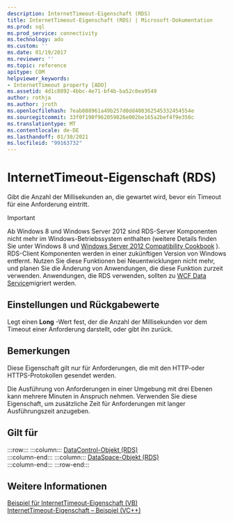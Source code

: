 ```yaml
---
description: InternetTimeout-Eigenschaft (RDS)
title: InternetTimeout-Eigenschaft (RDS) | Microsoft-Dokumentation
ms.prod: sql
ms.prod_service: connectivity
ms.technology: ado
ms.custom: ''
ms.date: 01/19/2017
ms.reviewer: ''
ms.topic: reference
apitype: COM
helpviewer_keywords:
- InternetTimeout property [ADO]
ms.assetid: 4d1c8892-4bbc-4e71-bf4b-ba52c0ea9549
author: rothja
ms.author: jroth
ms.openlocfilehash: 7eab888961a49b257d0dd408362545332454554e
ms.sourcegitcommit: 33f0f190f962059826e002be165a2bef4f9e350c
ms.translationtype: MT
ms.contentlocale: de-DE
ms.lasthandoff: 01/30/2021
ms.locfileid: "99163732"
---
```

# <a name="internettimeout-property-rds"></a>InternetTimeout-Eigenschaft (RDS)
Gibt die Anzahl der Millisekunden an, die gewartet wird, bevor ein Timeout für eine Anforderung eintritt.  
  
> [!IMPORTANT]
>  Ab Windows 8 und Windows Server 2012 sind RDS-Server Komponenten nicht mehr im Windows-Betriebssystem enthalten (weitere Details finden Sie unter Windows 8 und [Windows Server 2012 Compatibility Cookbook](https://www.microsoft.com/download/details.aspx?id=27416) ). RDS-Client Komponenten werden in einer zukünftigen Version von Windows entfernt. Nutzen Sie diese Funktionen bei Neuentwicklungen nicht mehr, und planen Sie die Änderung von Anwendungen, die diese Funktion zurzeit verwenden. Anwendungen, die RDS verwenden, sollten zu [WCF Data Service](/dotnet/framework/wcf/)migriert werden.  
  
## <a name="settings-and-return-values"></a>Einstellungen und Rückgabewerte  
 Legt einen **Long** -Wert fest, der die Anzahl der Millisekunden vor dem Timeout einer Anforderung darstellt, oder gibt ihn zurück.  
  
## <a name="remarks"></a>Bemerkungen  
 Diese Eigenschaft gilt nur für Anforderungen, die mit den HTTP-oder HTTPS-Protokollen gesendet werden.  
  
 Die Ausführung von Anforderungen in einer Umgebung mit drei Ebenen kann mehrere Minuten in Anspruch nehmen. Verwenden Sie diese Eigenschaft, um zusätzliche Zeit für Anforderungen mit langer Ausführungszeit anzugeben.  
  
## <a name="applies-to"></a>Gilt für  

:::row:::
    :::column:::
        [DataControl-Objekt (RDS)](./datacontrol-object-rds.md)  
    :::column-end:::
    :::column:::
        [DataSpace-Objekt (RDS)](./dataspace-object-rds.md)  
    :::column-end:::
:::row-end:::

## <a name="see-also"></a>Weitere Informationen  
 [Beispiel für InternetTimeout-Eigenschaft (VB)](./internettimeout-property-example-vb.md)   
 [InternetTimeout-Eigenschaft – Beispiel (VC++)](./internettimeout-property-example-vc.md)